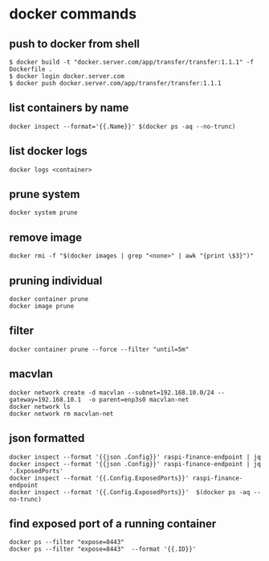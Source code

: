# docker commands

## push to docker from shell

```shell
$ docker build -t "docker.server.com/app/transfer/transfer:1.1.1" -f Dockerfile .
$ docker login docker.server.com
$ docker push docker.server.com/app/transfer/transfer:1.1.1
```

## list containers by name
```
docker inspect --format='{{.Name}}' $(docker ps -aq --no-trunc)
```

## list docker logs
```
docker logs <container>
```

## prune system
```
docker system prune
```

## remove image
```
docker rmi -f "$(docker images | grep "<none>" | awk "{print \$3}")"
```

## pruning individual
```
docker container prune
docker image prune
```

## filter
```
docker container prune --force --filter "until=5m"
```

## macvlan
```
docker network create -d macvlan --subnet=192.168.10.0/24 --gateway=192.168.10.1  -o parent=enp3s0 macvlan-net
docker network ls
docker network rm macvlan-net
```

## json formatted
```
docker inspect --format '{{json .Config}}' raspi-finance-endpoint | jq
docker inspect --format '{{json .Config}}' raspi-finance-endpoint | jq '.ExposedPorts'
docker inspect --format '{{.Config.ExposedPorts}}' raspi-finance-endpoint
docker inspect --format '{{.Config.ExposedPorts}}'  $(docker ps -aq --no-trunc)
```

## find exposed port of a running container
```
docker ps --filter "expose=8443"
docker ps --filter "expose=8443"  --format '{{.ID}}'
```
